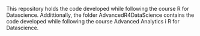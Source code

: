 This repository holds the code developed while following the course R for Datascience.
Addittionally, the folder AdvancedR4DataScience contains the code developed while following the course Advanced Analytics i R for Datascience.